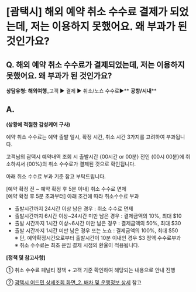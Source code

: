 # [괌택시] 해외 예약 취소 수수료 결제가 되었는데, 저는 이용하지 못했어요. 왜 부과가 된 것인가요?

**Q. 해외 예약 취소 수수료가 결제되었는데, 저는 이용하지 못했어요. 왜 부과가 된 것인가요?**
--------------------------------------------------------

**상담유형: 해외여행**\_고객 ▶ 결제 ▶ 취소/노쇼 수수료▶** **공항/시내****

**A.**
------

**(상황에 적절한 감성케어 구사)**

예약 취소 수수료는 예약 출발 일시, 확정 시간, 취소 시간 3가지를 고려하여 부과됩니다.  
  
고객님의 괌택시 예약내역 조회 시 출발시간 {00시간 or 00분} 전인 {00시 00분}에 취소하셔서 {00%}의 취소 수수료가 결제된 것으로 확인됩니다.  
  
아래 취소 수수료 부과 기준 참고 부탁드립니다.

[예약 확정 전 ~ 예약 확정 후 5분 이내] 취소 수수료 면제  
[예약 확정 후 5분 초과부터] 아래 조건에 따라 취소수수료 부과  
- 출발시간까지 24시간 이상 남은 경우 : 취소 수수료 면제  
- 출발시간까지 6시간 이상~24시간 미만 남은 경우 : 결제금액의 10%, 최대 $10  
- 출발 시간까지 1시간 이상~6시간 미만 남은 경우 : 결제금액의 50%, 최대 $30  
- 출발 시간까지 1시간 미만 남은 경우 또는 노쇼 : 결제금액의 100%, 최대 $50  
※ 단, 예약확정시간으로부터 출발시간이 10분 이내인 경우 $3 정액 수수료부과  
※ 취소 수수료는 최초 운임 결제 시점의 환율이 적용됩니다.

**[정책 및 참고사항]**

① 취소 수수료 페널티 정책 + 고객 기준 확인하여 해당되는 내용으로 안내 진행

② [괌택시 어드민 상세조회 화면\_2. 배차 및 운행정보 상세](https://kakaomobilitysupport.zendesk.com/hc/ko/articles/35410914171929--%EA%B4%8C%ED%83%9D%EC%8B%9C-%EC%96%B4%EB%93%9C%EB%AF%BC-%EA%B8%80%EB%A1%9C%EB%B2%8C%EC%98%88%EC%95%BD-Call-%EC%83%81%EC%84%B8%EC%A1%B0%ED%9A%8C-%ED%99%94%EB%A9%B4) 참고